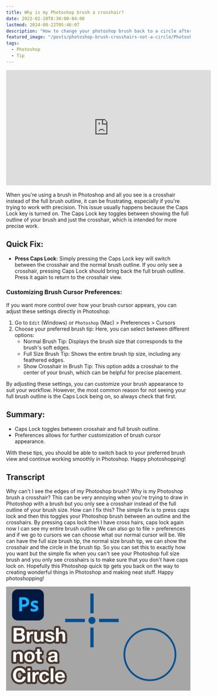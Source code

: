 ```yaml
---
title: Why is my Photoshop brush a crosshair?
date: 2022-02-20T8:30:00-04:00
lastmod: 2024-08-22T05:46:07
description: "How to change your photoshop brush back to a circle after it is a cross hair"
featured_image: "/posts/photoshop-brush-crosshairs-not-a-circle/Photoshop-Brush-not-a-Circle-Title.jpg"
tags:
  - Photoshop
  - Tip
---
```


<div class="iframe-16-9-container">
<iframe class="youTubeIframe" width="560" height="315" src="https://www.youtube.com/embed/fQz6vmnBbpM?rel=0" title="YouTube video player" frameborder="0" allow="accelerometer; autoplay; clipboard-write; encrypted-media; gyroscope; picture-in-picture; web-share" allowfullscreen></iframe>
</div>

When you're using a brush in Photoshop and all you see is a crosshair instead of the full brush outline, it can be frustrating, especially if you're trying to work with precision. This issue usually happens because the Caps Lock key is turned on. The Caps Lock key toggles between showing the full outline of your brush and just the crosshair, which is intended for more precise work.

## Quick Fix:

- **Press Caps Lock:** Simply pressing the Caps Lock key will switch between the crosshair and the normal brush outline. If you only see a crosshair, pressing Caps Lock should bring back the full brush outline. Press it again to return to the crosshair view.

### Customizing Brush Cursor Preferences:

If you want more control over how your brush cursor appears, you can adjust these settings directly in Photoshop:

1. Go to `Edit` (Windows) or `Photoshop` (Mac) > Preferences > Cursors
2. Choose your preferred brush tip: Here, you can select between different options:
   - Normal Brush Tip: Displays the brush size that corresponds to the brush's soft edges.
   - Full Size Brush Tip: Shows the entire brush tip size, including any feathered edges.
   - Show Crosshair in Brush Tip: This option adds a crosshair to the center of your brush, which can be helpful for precise placement.

By adjusting these settings, you can customize your brush appearance to suit your workflow. However, the most common reason for not seeing your full brush outline is the Caps Lock being on, so always check that first.

## Summary:

- Caps Lock toggles between crosshair and full brush outline.
- Preferences allows for further customization of brush cursor appearance.

With these tips, you should be able to switch back to your preferred brush view and continue working smoothly in Photoshop. Happy photoshopping!

## Transcript

Why can't I see the edges of my Photoshop brush? Why is my Photoshop brush a crosshair? This can be very annoying when you're trying to draw in Photoshop with a brush but you only see a crosshair instead of the full outline of your brush size. How can I fix this? The simple fix is to press caps lock and then this toggles your Photoshop brush between an outline and the crosshairs. By pressing caps lock then I have cross hairs, caps lock again now I can see my entire brush outline We can also go to file > preferences and if we go to cursors we can choose what our normal cursor will be. We can have the full size brush tip, the normal size brush tip, we can show the crosshair and the circle in the brush tip. So you can set this to exactly how you want but the simple fix when you can't see your Photoshop full size brush and you only see crosshairs is to make sure that you don't have caps lock on. Hopefully this Photoshop quick tip gets you back on the way to creating wonderful things in Photoshop and making neat stuff. Happy photoshopping!

![Photoshop brush is a crosshair](./Photoshop-Brush-not-a-Circle-Title.jpg)
